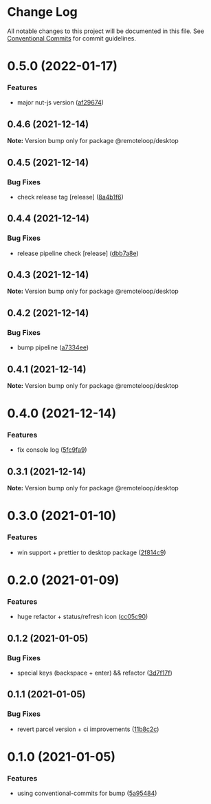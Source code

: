 # Change Log

All notable changes to this project will be documented in this file.
See [Conventional Commits](https://conventionalcommits.org) for commit guidelines.

# 0.5.0 (2022-01-17)


### Features

* major nut-js version ([af29674](https://github.com/ufon/remoteloop/commit/af29674f46cfab3ac1f67f26a3af60e1e08cd14a))





## 0.4.6 (2021-12-14)

**Note:** Version bump only for package @remoteloop/desktop





## 0.4.5 (2021-12-14)


### Bug Fixes

* check release tag [release] ([8a4b1f6](https://github.com/ufon/remoteloop/commit/8a4b1f6c520846e2038704633a62184241a78f86))





## 0.4.4 (2021-12-14)


### Bug Fixes

* release pipeline check [release] ([dbb7a8e](https://github.com/ufon/remoteloop/commit/dbb7a8e91214140cc8d645ba5da4008dc9850e20))





## 0.4.3 (2021-12-14)

**Note:** Version bump only for package @remoteloop/desktop





## 0.4.2 (2021-12-14)


### Bug Fixes

* bump pipeline ([a7334ee](https://github.com/ufon/remoteloop/commit/a7334ee095bd7b2e8b77dc8cd1eb9190e95044b9))





## 0.4.1 (2021-12-14)

**Note:** Version bump only for package @remoteloop/desktop





# 0.4.0 (2021-12-14)


### Features

* fix console log ([5fc9fa9](https://github.com/ufon/remoteloop/commit/5fc9fa99ca613c7aa433bf0b6b7c4e5cfb7f97aa))





## 0.3.1 (2021-12-14)

**Note:** Version bump only for package @remoteloop/desktop





# 0.3.0 (2021-01-10)


### Features

* win support + prettier to desktop package ([2f814c9](https://github.com/ufon/remoteloop/commit/2f814c9b3df6c7fa84b44831f5d7c67782f40460))





# 0.2.0 (2021-01-09)


### Features

* huge refactor + status/refresh icon ([cc05c90](https://github.com/ufon/remoteloop/commit/cc05c90f94f2521c42324fa609d8d1abded5784d))





## 0.1.2 (2021-01-05)


### Bug Fixes

* special keys (backspace + enter) && refactor ([3d7f17f](https://github.com/ufon/remoteloop/commit/3d7f17f30d7638126777ba35263b0afc6cda37bc))





## 0.1.1 (2021-01-05)


### Bug Fixes

* revert parcel version + ci improvements ([11b8c2c](https://github.com/ufon/remoteloop/commit/11b8c2c1c84fdfb264b200c23eb4df42592e3bac))





# 0.1.0 (2021-01-05)


### Features

* using conventional-commits for bump ([5a95484](https://github.com/ufon/remoteloop/commit/5a9548471e33faa10633d48d938aad73700d8a63))

